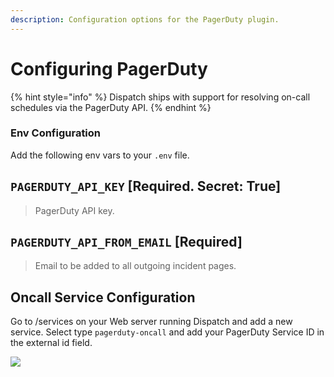 ```yaml
---
description: Configuration options for the PagerDuty plugin.
---
```


# Configuring PagerDuty

{% hint style="info" %}
Dispatch ships with support for resolving on-call schedules via the PagerDuty API.
{% endhint %}

### Env Configuration

Add the following env vars to your `.env` file.

## `PAGERDUTY_API_KEY` \[Required. Secret: True\]

> PagerDuty API key.

## `PAGERDUTY_API_FROM_EMAIL` \[Required\]

> Email to be added to all outgoing incident pages.

## Oncall Service Configuration

Go to /services on your Web server running Dispatch and add a new service. Select type `pagerduty-oncall` and add your PagerDuty Service ID in the external id field.

![](../../../../.gitbook/assets/pagerduty-service-setup.png)
